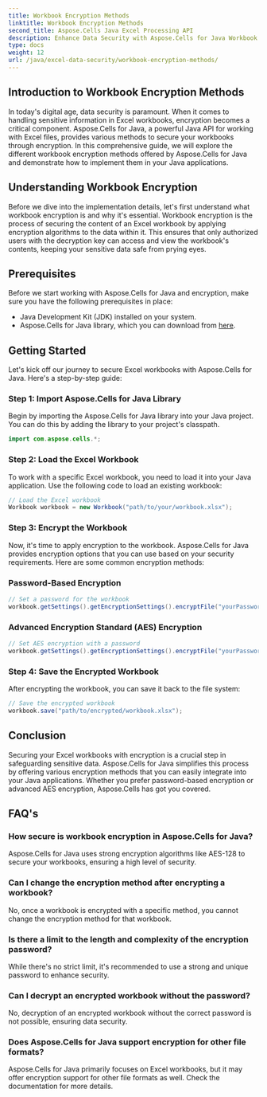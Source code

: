 ```yaml
---
title: Workbook Encryption Methods
linktitle: Workbook Encryption Methods
second_title: Aspose.Cells Java Excel Processing API
description: Enhance Data Security with Aspose.Cells for Java Workbook Encryption. Learn How to Encrypt Excel Workbooks Step by Step.
type: docs
weight: 12
url: /java/excel-data-security/workbook-encryption-methods/
---
```


## Introduction to Workbook Encryption Methods

In today's digital age, data security is paramount. When it comes to handling sensitive information in Excel workbooks, encryption becomes a critical component. Aspose.Cells for Java, a powerful Java API for working with Excel files, provides various methods to secure your workbooks through encryption. In this comprehensive guide, we will explore the different workbook encryption methods offered by Aspose.Cells for Java and demonstrate how to implement them in your Java applications.

## Understanding Workbook Encryption

Before we dive into the implementation details, let's first understand what workbook encryption is and why it's essential. Workbook encryption is the process of securing the content of an Excel workbook by applying encryption algorithms to the data within it. This ensures that only authorized users with the decryption key can access and view the workbook's contents, keeping your sensitive data safe from prying eyes.

## Prerequisites

Before we start working with Aspose.Cells for Java and encryption, make sure you have the following prerequisites in place:

- Java Development Kit (JDK) installed on your system.
- Aspose.Cells for Java library, which you can download from [here](https://releases.aspose.com/cells/java/).

## Getting Started

Let's kick off our journey to secure Excel workbooks with Aspose.Cells for Java. Here's a step-by-step guide:

### Step 1: Import Aspose.Cells for Java Library

Begin by importing the Aspose.Cells for Java library into your Java project. You can do this by adding the library to your project's classpath.

```java
import com.aspose.cells.*;
```

### Step 2: Load the Excel Workbook

To work with a specific Excel workbook, you need to load it into your Java application. Use the following code to load an existing workbook:

```java
// Load the Excel workbook
Workbook workbook = new Workbook("path/to/your/workbook.xlsx");
```

### Step 3: Encrypt the Workbook

Now, it's time to apply encryption to the workbook. Aspose.Cells for Java provides encryption options that you can use based on your security requirements. Here are some common encryption methods:

### Password-Based Encryption

```java
// Set a password for the workbook
workbook.getSettings().getEncryptionSettings().encryptFile("yourPassword", EncryptionType.XOR);
```

### Advanced Encryption Standard (AES) Encryption

```java
// Set AES encryption with a password
workbook.getSettings().getEncryptionSettings().encryptFile("yourPassword", EncryptionType.AES_128);
```

### Step 4: Save the Encrypted Workbook

After encrypting the workbook, you can save it back to the file system:

```java
// Save the encrypted workbook
workbook.save("path/to/encrypted/workbook.xlsx");
```

## Conclusion

Securing your Excel workbooks with encryption is a crucial step in safeguarding sensitive data. Aspose.Cells for Java simplifies this process by offering various encryption methods that you can easily integrate into your Java applications. Whether you prefer password-based encryption or advanced AES encryption, Aspose.Cells has got you covered.

## FAQ's

### How secure is workbook encryption in Aspose.Cells for Java?

Aspose.Cells for Java uses strong encryption algorithms like AES-128 to secure your workbooks, ensuring a high level of security.

### Can I change the encryption method after encrypting a workbook?

No, once a workbook is encrypted with a specific method, you cannot change the encryption method for that workbook.

### Is there a limit to the length and complexity of the encryption password?

While there's no strict limit, it's recommended to use a strong and unique password to enhance security.

### Can I decrypt an encrypted workbook without the password?

No, decryption of an encrypted workbook without the correct password is not possible, ensuring data security.

### Does Aspose.Cells for Java support encryption for other file formats?

Aspose.Cells for Java primarily focuses on Excel workbooks, but it may offer encryption support for other file formats as well. Check the documentation for more details.
